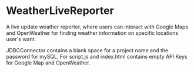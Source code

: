 # WeatherLiveReporter
A live update weather reporter, where users can interact with Google Maps and OpenWeather for finding weather information on specific locations user's want.

JDBCConnector contains a blank space for a project name and the password for mySQL.
For script.js and index.html contains empty API Keys for Google Map and OpenWeather.
